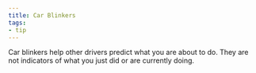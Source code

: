 ```yaml
---
title: Car Blinkers
tags:
- tip
---
```


Car blinkers help other drivers predict what you are about to do. They are not indicators of what you just did or are currently doing.
